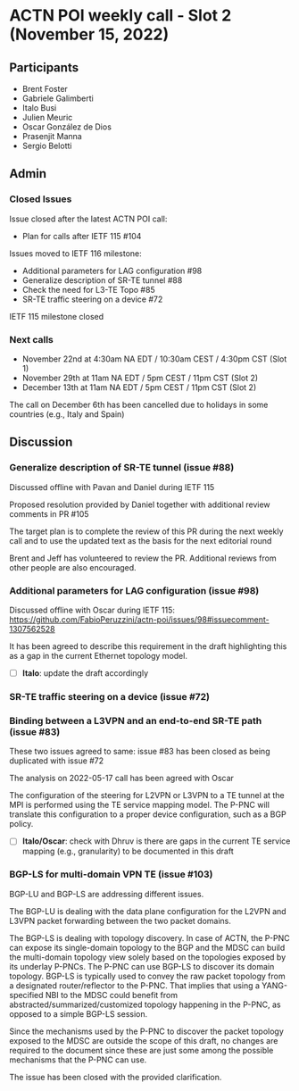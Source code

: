 # ACTN POI weekly call - Slot 2 (November 15, 2022)

## Participants
- Brent Foster
- Gabriele Galimberti
- Italo Busi
- Julien Meuric
- Oscar González de Dios
- Prasenjit Manna
- Sergio Belotti

## Admin

### Closed Issues

Issue closed after the latest ACTN POI call:
- Plan for calls after IETF 115 #104

Issues moved to IETF 116 milestone:
- Additional parameters for LAG configuration #98
- Generalize description of SR-TE tunnel #88
- Check the need for L3-TE Topo #85
- SR-TE traffic steering on a device #72

IETF 115 milestone closed

### Next calls

- November 22nd at 4:30am NA EDT / 10:30am CEST / 4:30pm CST (Slot 1)
- November 29th at 11am NA EDT / 5pm CEST / 11pm CST (Slot 2)
- December 13th at 11am NA EDT / 5pm CEST / 11pm CST (Slot 2)

The call on December 6th has been cancelled due to holidays in some countries (e.g., Italy and Spain)

## Discussion

### Generalize description of SR-TE tunnel (issue #88)

Discussed offline with Pavan and Daniel during IETF 115

Proposed resolution provided by Daniel together with additional review comments in PR #105

The target plan is to complete the review of this PR during the next weekly call and to use the updated text as the basis for the next editorial round

Brent and Jeff has volunteered to review the PR. Additional reviews from other people are also encouraged.

### Additional parameters for LAG configuration (issue #98)

Discussed offline with Oscar during IETF 115: https://github.com/FabioPeruzzini/actn-poi/issues/98#issuecomment-1307562528

It has been agreed to describe this requirement in the draft highlighting this as a gap in the current Ethernet topology model.

- [ ] **Italo**: update the draft accordingly

### SR-TE traffic steering on a device (issue #72)

### Binding between a L3VPN and an end-to-end SR-TE path (issue #83)

These two issues agreed to same: issue #83 has been closed as being duplicated with issue #72

The analysis on 2022-05-17 call has been agreed with Oscar

The configuration of the steering for L2VPN or L3VPN to a TE tunnel at the MPI is performed using the TE service mapping model. The P-PNC will translate this configuration to a proper device configuration, such as a BGP policy.

- [ ] **Italo/Oscar**: check with Dhruv is there are gaps in the current TE service mapping (e.g., granularity) to be documented in this draft

### BGP-LS for multi-domain VPN TE (issue #103)

BGP-LU and BGP-LS are addressing different issues.

The BGP-LU is dealing with the data plane configuration for the L2VPN and L3VPN packet forwarding between the two packet domains.

The BGP-LS is dealing with topology discovery. In case of ACTN, the P-PNC can expose its single-domain topology to the 
BGP and the MDSC can build the multi-domain topology view solely based on the topologies exposed by its underlay P-PNCs. The P-PNC can use BGP-LS to discover its domain topology. BGP-LS is typically used to convey the raw packet topology from a designated router/reflector to the P-PNC. That implies that using a YANG-specified NBI to the MDSC could benefit from abstracted/summarized/customized topology happening in the P-PNC, as opposed to a simple BGP-LS session.

Since the mechanisms used by the P-PNC to discover the packet topology exposed to the MDSC are outside the scope of this draft, no changes are required to the document since these are just some among the possible mechanisms that the P-PNC can use.

The issue has been closed with the provided clarification.
